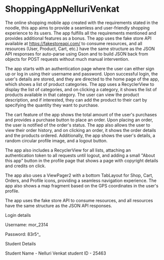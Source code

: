 # ShoppingAppNelluriVenkat

The online shopping mobile app created with the requirements stated in the noodle, this app aims to provide a seamless and user-friendly shopping experience to its users. The app fulfills all the requirements mentioned and provides additional features as a bonus. The app uses the fake store API available at https://fakestoreapi.com/ to consume resources, and all resources (User, Product, Cart, etc.) have the same structure as the JSON API responses for auto-parse using Gson and to build JSON back from objects for POST requests without much manual intervention.

The app starts with an authentication page where the user can either sign up or log in using their username and password. Upon successful login, the user's details are stored, and they are directed to the home page of the app, which shows a list of product categories. The app uses a RecyclerView to display the list of categories, and on clicking a category, it shows the list of products available in that category. The user can view the product description, and if interested, they can add the product to their cart by specifying the quantity they want to purchase.

The cart feature of the app shows the total amount of the user's purchases and provides a purchase button to place an order. Upon placing an order, the user is notified of the order's status. The app also allows the user to view their order history, and on clicking an order, it shows the order details and the products ordered. Additionally, the app shows the user's details, a random circular profile image, and a logout button.

The app also includes a RecyclerView for all lists, attaching an authentication token to all requests until logout, and adding a small "About this app" button in the profile page that shows a page with copyright details and credits on click.

The app also uses a ViewPager2 with a bottom TabLayout for Shop, Cart, Orders, and Profile icons, providing a seamless navigation experience. The app also shows a map fragment based on the GPS coordinates in the user's profile.

The app uses the fake store API to consume resources, and all resources have the same structure as the JSON API responses.


Login details

Username: mor_2314 

Password: 83r5^_



Student Details

Student Name - Nelluri Venkat
student ID - 25463
